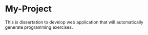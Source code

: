 # My-Project
This is dissertation to develop web application that will automatically generate programming exercises.
